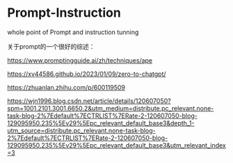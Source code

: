 # Prompt-Instruction
whole point of Prompt and instruction tunning 

关于prompt的一个很好的综述：

https://www.promptingguide.ai/zh/techniques/ape

https://xv44586.github.io/2023/01/09/zero-to-chatgpt/

https://zhuanlan.zhihu.com/p/600119509

https://wjn1996.blog.csdn.net/article/details/120607050?spm=1001.2101.3001.6650.2&utm_medium=distribute.pc_relevant.none-task-blog-2%7Edefault%7ECTRLIST%7ERate-2-120607050-blog-129095950.235%5Ev29%5Epc_relevant_default_base3&depth_1-utm_source=distribute.pc_relevant.none-task-blog-2%7Edefault%7ECTRLIST%7ERate-2-120607050-blog-129095950.235%5Ev29%5Epc_relevant_default_base3&utm_relevant_index=3
